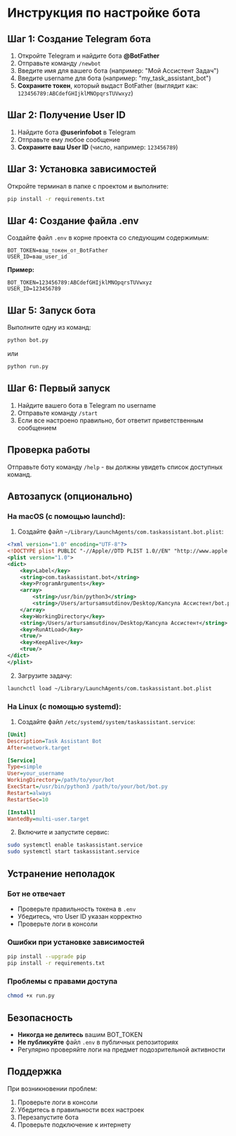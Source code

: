# Инструкция по настройке бота

## Шаг 1: Создание Telegram бота

1. Откройте Telegram и найдите бота **@BotFather**
2. Отправьте команду `/newbot`
3. Введите имя для вашего бота (например: "Мой Ассистент Задач")
4. Введите username для бота (например: "my_task_assistant_bot")
5. **Сохраните токен**, который выдаст BotFather (выглядит как: `123456789:ABCdefGHIjklMNOpqrsTUVwxyz`)

## Шаг 2: Получение User ID

1. Найдите бота **@userinfobot** в Telegram
2. Отправьте ему любое сообщение
3. **Сохраните ваш User ID** (число, например: `123456789`)

## Шаг 3: Установка зависимостей

Откройте терминал в папке с проектом и выполните:

```bash
pip install -r requirements.txt
```

## Шаг 4: Создание файла .env

Создайте файл `.env` в корне проекта со следующим содержимым:

```
BOT_TOKEN=ваш_токен_от_BotFather
USER_ID=ваш_user_id
```

**Пример:**
```
BOT_TOKEN=123456789:ABCdefGHIjklMNOpqrsTUVwxyz
USER_ID=123456789
```

## Шаг 5: Запуск бота

Выполните одну из команд:

```bash
python bot.py
```

или

```bash
python run.py
```

## Шаг 6: Первый запуск

1. Найдите вашего бота в Telegram по username
2. Отправьте команду `/start`
3. Если все настроено правильно, бот ответит приветственным сообщением

## Проверка работы

Отправьте боту команду `/help` - вы должны увидеть список доступных команд.

## Автозапуск (опционально)

### На macOS (с помощью launchd):

1. Создайте файл `~/Library/LaunchAgents/com.taskassistant.bot.plist`:

```xml
<?xml version="1.0" encoding="UTF-8"?>
<!DOCTYPE plist PUBLIC "-//Apple//DTD PLIST 1.0//EN" "http://www.apple.com/DTDs/PropertyList-1.0.dtd">
<plist version="1.0">
<dict>
    <key>Label</key>
    <string>com.taskassistant.bot</string>
    <key>ProgramArguments</key>
    <array>
        <string>/usr/bin/python3</string>
        <string>/Users/artursamsutdinov/Desktop/Капсула Ассистент/bot.py</string>
    </array>
    <key>WorkingDirectory</key>
    <string>/Users/artursamsutdinov/Desktop/Капсула Ассистент</string>
    <key>RunAtLoad</key>
    <true/>
    <key>KeepAlive</key>
    <true/>
</dict>
</plist>
```

2. Загрузите задачу:
```bash
launchctl load ~/Library/LaunchAgents/com.taskassistant.bot.plist
```

### На Linux (с помощью systemd):

1. Создайте файл `/etc/systemd/system/taskassistant.service`:

```ini
[Unit]
Description=Task Assistant Bot
After=network.target

[Service]
Type=simple
User=your_username
WorkingDirectory=/path/to/your/bot
ExecStart=/usr/bin/python3 /path/to/your/bot/bot.py
Restart=always
RestartSec=10

[Install]
WantedBy=multi-user.target
```

2. Включите и запустите сервис:
```bash
sudo systemctl enable taskassistant.service
sudo systemctl start taskassistant.service
```

## Устранение неполадок

### Бот не отвечает
- Проверьте правильность токена в `.env`
- Убедитесь, что User ID указан корректно
- Проверьте логи в консоли

### Ошибки при установке зависимостей
```bash
pip install --upgrade pip
pip install -r requirements.txt
```

### Проблемы с правами доступа
```bash
chmod +x run.py
```

## Безопасность

- **Никогда не делитесь** вашим BOT_TOKEN
- **Не публикуйте** файл `.env` в публичных репозиториях
- Регулярно проверяйте логи на предмет подозрительной активности

## Поддержка

При возникновении проблем:
1. Проверьте логи в консоли
2. Убедитесь в правильности всех настроек
3. Перезапустите бота
4. Проверьте подключение к интернету
